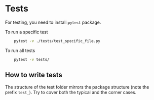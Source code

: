 # Tests

For testing, you need to install `pytest` package.

To run a specific test

```bash
    pytest -v ./tests/test_specific_file.py
```

To run all tests

```bash
    pytest -v tests/
```

## How to write tests

The structure of the test folder mirrors the package structure (note the prefix `test_`). Try to cover both the typical and the corner cases.